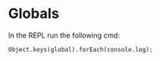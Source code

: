 # Globals

  In the REPL run the following cmd:

```
Object.keys(global).forEach(console.log);
```


